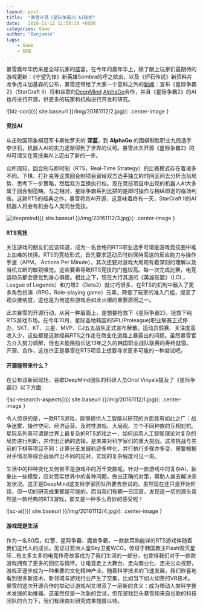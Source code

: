 ```yaml
---
layout: post
title:  "暴雪开源《星际争霸2》AI随想"
date:   2016-11-12 11:58:19 +0800
categories: Game
author: "Benjamin"
tags:
    - Game
    - 随笔
---
```


暴雪嘉年华历来是全球玩家的盛宴。在今年的嘉年华上，除了献上玩家们最期待的游戏更新：《守望先锋》新英雄Sombra的呼之欲出，以及《炉石传说》新资料片龙争虎斗加基森的公布，暴雪还带给了大家一个意料之外的[新闻][Release AI news]：宣布《星际争霸2》（StarCraft II）将和谷歌的[DeepMind][DeepMind] [AlphaGo][AlphaGo]合作，并且《星际争霸2》的AI也将进行开源，供更多的玩家和机构进行开发和研究。

![blz-con]({{ site.baseurl }}/img/20161112/2.jpg){: .center-image }

#### 竞技AI

从击败国际象棋冠军卡斯帕罗夫的 **深蓝**，到 **AlphaGo** 的围棋制胜职业九段选手李世石，机器人AI的实力逐渐得到了世界的认可。暴雪此次开源《星际争霸2》的AI可谓又在竞技类AI上迈出了新的一步。

众所周知，回合制与即时制（RTS，Real-Time Strategy）的比赛模式存在着诸多不同。下棋、打扑克等这类回合制项目留给双方选手独立的时间区间去分析当前局势、思考下一步策略，然后双方互换执行权。现在竞技项目中出现的机器人AI大多属于回合制范畴。与之相对，星际争霸系列比拼的是即时操作与稍纵即逝的临场判断。这款RTS的经典之作，暴雪将其AI开源，这意味着终有一天，StarCraft II的AI机器人将会有机会与人类同台竞技。

![deepmind]({{ site.baseurl }}/img/20161112/3.jpg){: .center-image }

#### RTS竞技

关注游戏的朋友们应该知道，成为一名合格的RTS职业选手可谓是游戏竞技圈中难上加难的抉择。RTS的竞技形式，首先要求运动员时刻保持高速的反应能力与操作手速（APM， Actions Per Minute），其次还要对游戏大局观有着深刻的理解以及当机立断的敏锐嗅觉。这些要素导致RTS竞技的门槛较高。每一次完成比赛，电竞运动员都会感觉到身心俱疲。相比之下，现在大行其道的《英雄联盟》（LOL， League of Legends）和刀塔2（Dota2）就讨巧很多，在RTS的机制中融入了更多角色扮演（RPG，Role-playing game）元素，降低了玩家的准入门槛，提高了观众接纳度，这也是为何这些游戏会如此火爆的重要原因之一。

此次暴雪的开源行动，从另一种层面上，是想要抢救下《星际争霸2》，拯救下纯RTS游戏市场。在今年10月，星际圣地韩国的SPL(Proleague)职业联赛正式停办，SKT、KT、三星、MVP、CJ五支战队正式宣布解散。运动员假赛、关注度高收入少，这些都是这款经典RTS之作走在商业化道路上暴露出的问题。虽然暴雪官方介入努力调解，但也未能阻挡长达13年之久的韩国职业战队联赛的寿终就寝。开源、合作，这也许正是暴雪在RTS项目上想要寻求更多可能的一种尝试吧。

#### 开源能带来什么？

在公布该新闻现场，谷歌DeepMind团队的科研人员Oriol Vinyals提及了《星际争霸2》以下方面:

![sc-research-aspects]({{ site.baseurl }}/img/20161112/1.jpg){: .center-image }

令人惊讶的是，一款RTS游戏，能够提供人工智能以研究的方面竟有如此之广：战争迷雾、操作空间、经济运营、及时性游戏、大局观、三个不同种族的互相对抗。星际系列真可谓是世界上最复杂的RTS游戏之一，如何运用人工智能理论对复杂的局势进行判断，并作出正确的选择，是未来对科学家们的重大挑战。这项挑战与先前的下棋等项目不同：计算分支发展轨迹多样化，并行执行步骤亦多变，需要根据对手情况等综合战局作出不同的应对，实现的复杂程度可见一斑。

生活中的种种变化又何尝不是游戏中的万千变数呢。针对一款游戏中的复杂AI，抽象出一些模型，应对现实世界中的各种问题，做出正确的对策，帮助人类去解决突发状况。这正是DeepMind这支科学家团队所要去尝试的。虽然现在还只是开始阶段，但一切的研究成果都是可能的。而当我们有朝一日回首，发现这一切的源头竟然是一款经典的RTS游戏，那又是一种多么奇妙的感受呢！

![sc-ai]({{ site.baseurl }}/img/20161112/4.jpg){: .center-image }

#### 游戏既是生活

作为一名80后，红警、星际争霸、魔兽争霸，一款款耳熟能详的RTS游戏伴随着我们这代人的成长。见证过亚洲人皇Sky卫冕WCG，惊讶于韩国教主Flash毁灭星际...有太多太多的电竞传奇故事成为了我们生活的一部分，也使得我们对于一款款游戏拥有了更多的回忆与情怀。让电竞走上大舞台、走向商业化、走进公众视野，游戏正逐步成为一种重要的文化精神产业。随着科学技术的飞速发展，我们欣喜地看到很多新技术、新领域与游戏行业产生了交集，比如当下如火如荼的VR技术。暴雪的这次开源合作的举动让游戏AI又增添了一层新的含义：成为带动人类科学技术发展的助推器。这虽然仅是一次新的尝试，但在游戏巨头暴雪和来自谷歌的科技团队的合力下，我们有理由对研究成果翘首以待。

[Release AI news]: https://deepmind.com/blog/deepmind-and-blizzard-release-starcraft-ii-ai-research-environment/
[DeepMind]: https://deepmind.com/
[AlphaGo]: https://deepmind.com/research/alphago/
